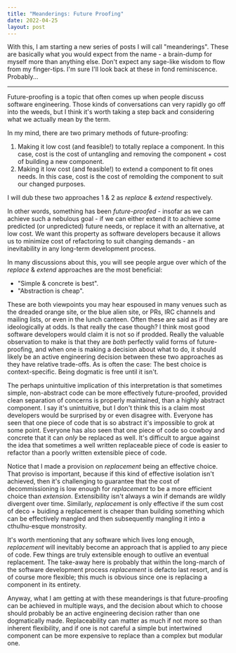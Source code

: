 ```yaml
---
title: "Meanderings: Future Proofing"
date: 2022-04-25
layout: post
---
```


With this, I am starting a new series of posts I will call "meanderings". These
are basically what you would expect from the name - a brain-dump for myself more
than anything else. Don't expect any sage-like wisdom to flow from my
finger-tips. I'm sure I'll look back at these in fond reminiscence. Probably...

---

Future-proofing is a topic that often comes up when people discuss software
engineering. Those kinds of conversations can very rapidly go off into the
weeds, but I think it's worth taking a step back and considering what we
actually mean by the term.

In my mind, there are two primary methods of future-proofing:

1. Making it low cost (and feasible!) to totally replace a component. In this
   case, cost is the cost of untangling and removing the component + cost of
   building a new component.
2. Making it low cost (and feasible!) to extend a component to fit ones needs.
   In this case, cost is the cost of remolding the component to suit our
   changed purposes.

I will dub these two approaches 1 & 2 as _replace_ & _extend_ respectively.

In other words, something has been _future-proofed_ - insofar as we can achieve
such a nebulous goal - if we can either extend it to achieve some predicted (or
unpredicted) future needs, or replace it with an alternative, at low cost. We
want this property as software developers because it allows us to minimize cost
of refactoring to suit changing demands - an inevitability in any long-term
development process.

In many discussions about this, you will see people argue over which of the
_replace_ & _extend_ approaches are the most beneficial:
 * "Simple & concrete is best".
 * "Abstraction is cheap".

These are both viewpoints you may hear espoused in many venues such as the
dreaded orange site, or the blue alien site, or PRs, IRC channels and mailing
lists, or even in the lunch canteen. Often these are said as if they are
ideologically at odds. Is that really the case though? I think most good
software developers would claim it is not so if prodded. Really the valuable
observation to make is that they are _both_ perfectly valid forms of
future-proofing, and when one is making a decision about what to do, it should
likely be an active engineering decision between these two approaches as they
have relative trade-offs. As is often the case: The best choice is
context-specific. Being dogmatic is free until it isn't.

The perhaps unintuitive implication of this interpretation is that sometimes
simple, non-abstract code can be more effectively future-proofed, provided clean
separation of concerns is properly maintained, than a highly abstract component.
I say it's unintuitive, but I don't think this is a claim most developers would
be surprised by or even disagree with. Everyone has seen that one piece of code
that is so abstract it's impossible to grok at some point. Everyone has also
seen that one piece of code so cowboy and concrete that it can *only* be
replaced as well. It's difficult to argue against the idea that sometimes a well
written replaceable piece of code is easier to refactor than a poorly written
extensible piece of code.

Notice that I made a provision on _replacement_ being an effective choice. That
proviso is important, because if this kind of effective isolation isn't
achieved, then it's challenging to guarantee that the cost of decommissioning is
low enough for _replacement_ to be a more efficient choice than _extension_.
Extensibility isn't always a win if demands are wildly divergent over time.
Similarly, _replacement_ is only effective if the sum cost of deco + buiding a
replacement is cheaper than building something which can be effectively mangled
and then subsequently mangling it into a cthulhu-esque monstrosity.

It's worth mentioning that any software which lives long enough, _replacement_
will inevitably become an approach that is applied to any piece of code. Few
things are truly extensible enough to outlive an eventual replacement. The
take-away here is probably that within the long-march of the software
development process _replacement_ is defacto last resort, and is of course more
flexible; this much is obvious since one is replacing a component in its
entirety.

Anyway, what I am getting at with these meanderings is that future-proofing can
be achieved in multiple ways, and the decision about which to choose should
probably be an active engineering decision rather than one dogmatically made.
Replaceability can matter as much if not more so than inherent flexibility, and
if one is not careful a simple but intertwined component can be more expensive
to replace than a complex but modular one.
